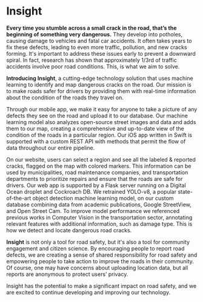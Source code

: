# Insight

**Every time you stumble across a small crack in the road, that’s the beginning of something very dangerous.** They develop into potholes, causing damage to vehicles and fatal car accidents. It often takes years to fix these defects, leading to even more traffic, pollution, and new cracks forming. It's important to address these issues early to prevent a downward spiral. In fact, research has shown that approximately 1/3rd of traffic accidents involve poor road conditions. This, is what we aim to solve.

**Introducing Insight**, a cutting-edge technology solution that uses machine learning to identify and map dangerous cracks on the road. Our mission is to make roads safer for drivers by providing them with real-time information about the condition of the roads they travel on.

Through our mobile app, we make it easy for anyone to take a picture of any defects they see on the road and upload it to our database. Our machine learning model also analyzes open-source street images and data and adds them to our map, creating a comprehensive and up-to-date view of the condition of the roads in a particular region. Our iOS app written in Swift is supported with a custom REST API with methods that permit the flow of data throughout our entire pipeline.

On our website, users can select a region and see all the labeled & reported cracks, flagged on the map with colored markers. This information can be used by municipalities, road maintenance companies, and transportation departments to prioritize repairs and ensure that the roads are safe for drivers. Our web app is supported by a Flask server running on a Digital Ocean droplet and Cockroach DB. We retrained YOLO-v8, a popular state-of-the-art object detection machine learning model, on our custom database combining data from academic publications, Google StreetView, and Open Street Cam. To improve model performance we referenced previous works in Computer Vision in the transportation sector, annotating relevant features with additional information, such as damage type. This is how we detect and locate dangerous road cracks.

**Insight** is not only a tool for road safety, but it's also a tool for community engagement and citizen science. By encouraging people to report road defects, we are creating a sense of shared responsibility for road safety and empowering people to take action to improve the roads in their community. Of course, one may have concerns about uploading location data, but all reports are anonymous to protect users’ privacy.

Insight has the potential to make a significant impact on road safety, and we are excited to continue developing and improving our technology.

